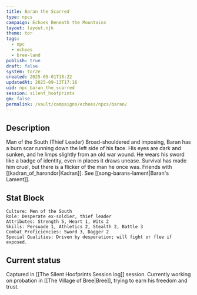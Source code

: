 ```yaml
---
title: Baran the Scarred
type: npcs
campaign: Echoes Beneath the Mountains
layout: layout.njk
theme: tor
tags:
  - npc
  - echoes
  - bree-land
publish: true
draft: false
system: tor2e
created: 2025-05-01T18:22
updatedAt: 2025-09-13T17:16
uid: npc_baran_the_scarred
session: silent_hoofprints
gm: false
permalink: /vault/campaigns/echoes/npcs/baran/
---
```


## Description
Man of the South (Thief Leader)
Broad-shouldered and imposing, Baran has a burn scar running down the left side of his face. His eyes are dark and sunken, and he limps slightly from an old war wound. He wears his sword like a badge of identity, even in places it draws unease. Survival has made him cruel, but there is a flicker of the man he once was. Friends with [[kadran_of_harondor|Kadran]]. See [[song-barans-lament|Baran's Lament]].

## Stat Block

```
Culture: Men of the South
Role: Desperate ex-soldier, thief leader
Attributes: Strength 5, Heart 1, Wits 2
Skills: Persuade 1, Athletics 2, Stealth 2, Battle 3
Combat Proficiencies: Sword 3, Dagger 2
Special Qualities: Driven by desperation; will fight or flee if exposed.
```

## Current status
Captured in [[The Silent Hoofprints Session log]] session. Currently working on probation in [[The Village of Bree|Bree]], trying to earn his freedom and trust.